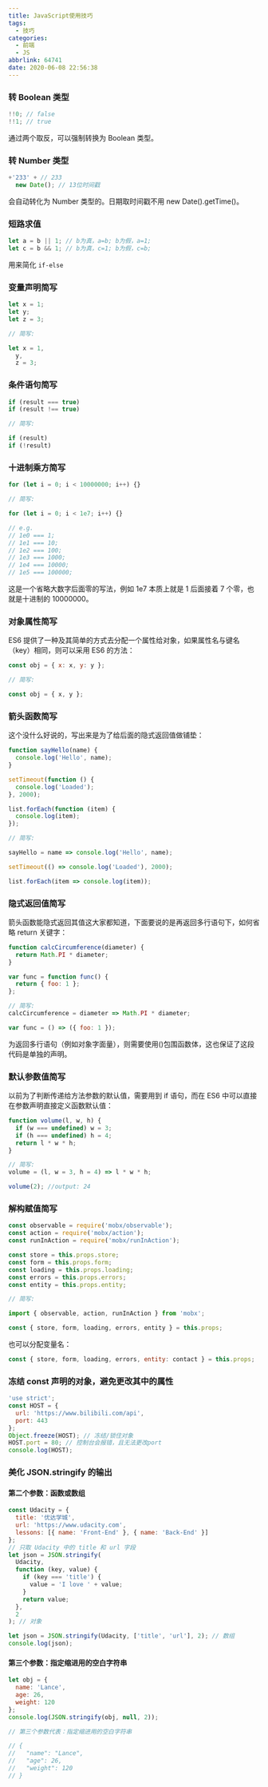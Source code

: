 ```yaml
---
title: JavaScript使用技巧
tags:
  - 技巧
categories:
  - 前端
  - JS
abbrlink: 64741
date: 2020-06-08 22:56:38
---
```


### 转 Boolean 类型

```js
!!0; // false
!!1; // true
```

通过两个取反，可以强制转换为 Boolean 类型。

### 转 Number 类型

```js
+'233' + // 233
  new Date(); // 13位时间戳
```

<!-- more -->

会自动转化为 Number 类型的。日期取时间戳不用 new Date().getTime()。

### 短路求值

```js
let a = b || 1; // b为真，a=b; b为假，a=1;
let c = b && 1; // b为真，c=1; b为假，c=b;
```

用来简化 `if-else`

### 变量声明简写

```js
let x = 1;
let y;
let z = 3;

// 简写:

let x = 1,
  y,
  z = 3;
```

### 条件语句简写

```js
if (result === true)
if (result !== true)

// 简写:

if (result)
if (!result)
```

### 十进制乘方简写

```js
for (let i = 0; i < 10000000; i++) {}

// 简写:

for (let i = 0; i < 1e7; i++) {}

// e.g.
// 1e0 === 1;
// 1e1 === 10;
// 1e2 === 100;
// 1e3 === 1000;
// 1e4 === 10000;
// 1e5 === 100000;
```

这是一个省略大数字后面零的写法，例如 1e7 本质上就是 1 后面接着 7 个零，也就是十进制的 10000000。

### 对象属性简写

ES6 提供了一种及其简单的方式去分配一个属性给对象，如果属性名与键名（key）相同，则可以采用 ES6 的方法：

```js
const obj = { x: x, y: y };

// 简写:

const obj = { x, y };
```

### 箭头函数简写

这个没什么好说的，写出来是为了给后面的隐式返回值做铺垫：

```js
function sayHello(name) {
  console.log('Hello', name);
}

setTimeout(function () {
  console.log('Loaded');
}, 2000);

list.forEach(function (item) {
  console.log(item);
});

// 简写:

sayHello = name => console.log('Hello', name);

setTimeout(() => console.log('Loaded'), 2000);

list.forEach(item => console.log(item));
```

### 隐式返回值简写

箭头函数能隐式返回其值这大家都知道，下面要说的是再返回多行语句下，如何省略 return 关键字：

```js
function calcCircumference(diameter) {
  return Math.PI * diameter;
}

var func = function func() {
  return { foo: 1 };
};

// 简写:
calcCircumference = diameter => Math.PI * diameter;

var func = () => ({ foo: 1 });
```

为返回多行语句（例如对象字面量），则需要使用()包围函数体，这也保证了这段代码是单独的声明。

### 默认参数值简写

以前为了判断传递给方法参数的默认值，需要用到 if 语句，而在 ES6 中可以直接在参数声明直接定义函数默认值：

```js
function volume(l, w, h) {
  if (w === undefined) w = 3;
  if (h === undefined) h = 4;
  return l * w * h;
}

// 简写:
volume = (l, w = 3, h = 4) => l * w * h;

volume(2); //output: 24
```

### 解构赋值简写

```js
const observable = require('mobx/observable');
const action = require('mobx/action');
const runInAction = require('mobx/runInAction');

const store = this.props.store;
const form = this.props.form;
const loading = this.props.loading;
const errors = this.props.errors;
const entity = this.props.entity;

// 简写:

import { observable, action, runInAction } from 'mobx';

const { store, form, loading, errors, entity } = this.props;
```

也可以分配变量名：

```js
const { store, form, loading, errors, entity: contact } = this.props;
```

### 冻结 const 声明的对象，避免更改其中的属性

```js
'use strict';
const HOST = {
  url: 'https://www.bilibili.com/api',
  port: 443
};
Object.freeze(HOST); // 冻结/锁住对象
HOST.port = 80; // 控制台会报错，且无法更改port
console.log(HOST);
```

### 美化 JSON.stringify 的输出

#### 第二个参数：函数或数组

```js
const Udacity = {
  title: '优达学城',
  url: 'https://www.udacity.com',
  lessons: [{ name: 'Front-End' }, { name: 'Back-End' }]
};
// 只取 Udacity 中的 title 和 url 字段
let json = JSON.stringify(
  Udacity,
  function (key, value) {
    if (key === 'title') {
      value = 'I love ' + value;
    }
    return value;
  },
  2
); // 对象

let json = JSON.stringify(Udacity, ['title', 'url'], 2); // 数组
console.log(json);
```

#### 第三个参数：指定缩进用的空白字符串

```js
let obj = {
  name: 'Lance',
  age: 26,
  weight: 120
};
console.log(JSON.stringify(obj, null, 2));

// 第三个参数代表：指定缩进用的空白字符串

// {
//   "name": "Lance",
//   "age": 26,
//   "weight": 120
// }
```
